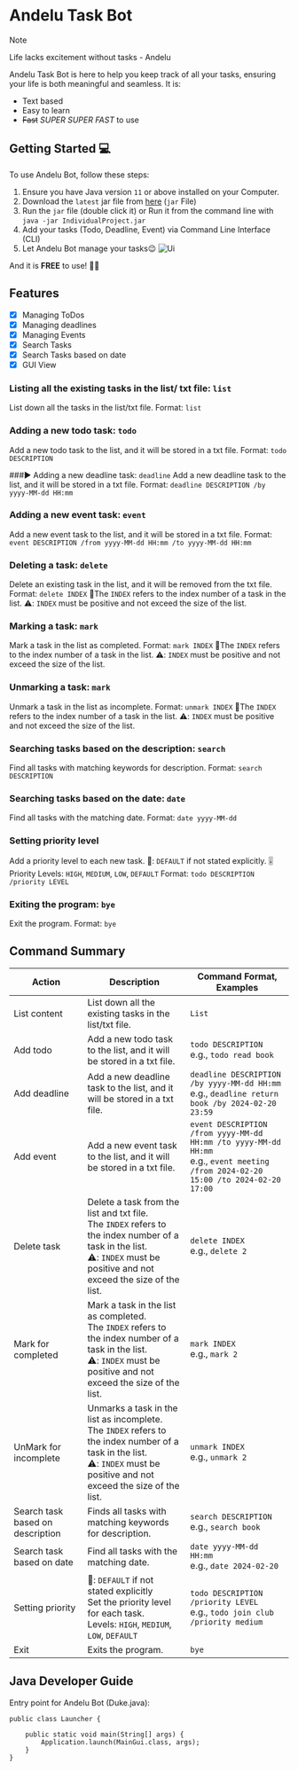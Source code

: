 # Andelu Task Bot
> [!NOTE]
> Life lacks excitement without tasks - Andelu

Andelu Task Bot is here to help you keep track of all your tasks, ensuring your life is both meaningful and seamless.
It is:

- Text based
- Easy to learn 
- ~~Fast~~ _SUPER SUPER FAST_ to use

## Getting Started 💻

To use  Andelu Bot, follow these steps:

1. Ensure you have Java version `11` or above installed on your Computer.
2. Download the `latest` jar file from [here](https://github.com/AndrewOng2066/ip/releases/tag/A-Jar) (`jar` File)
3. Run the `jar` file (double click it) or Run it from the command line with `java -jar IndividualProject.jar`
4. Add your tasks (Todo, Deadline, Event) via Command Line Interface (CLI)
5. Let Andelu Bot manage your tasks😉
![Ui](https://github.com/AndrewOng2066/ip/assets/156929179/5edfabda-b64a-4fe0-8328-510581945530)

And it is **FREE** to use! 🚫💵

## Features

- [x] Managing ToDos
- [x] Managing deadlines 
- [x] Managing Events
- [x] Search Tasks
- [x] Search Tasks based on date
- [x] GUI View

### Listing all the existing tasks in the list/ txt file: `list`
List down all the tasks in the list/txt file.
Format: `list`

### Adding a new todo task: `todo`
Add a new todo task to the list, and it will be stored in a txt file.
Format: `todo DESCRIPTION`

###▶️ Adding a new deadline task: `deadline`
Add a new deadline task to the list, and it will be stored in a txt file.
Format: `deadline DESCRIPTION /by yyyy-MM-dd HH:mm`

### Adding a new event task: `event`
Add a new event task to the list, and it will be stored in a txt file.
Format: `event DESCRIPTION /from yyyy-MM-dd HH:mm /to yyyy-MM-dd HH:mm`

### Deleting a task: `delete`
Delete an existing task in the list, and it will be removed from the txt file.
Format: `delete INDEX`
📝The `INDEX` refers to the index number of a task in the list. 
⚠️: `INDEX` must be positive and not exceed the size of the list.

### Marking a task: `mark`
Mark a task in the list as completed. 
Format: `mark INDEX`
📝The `INDEX` refers to the index number of a task in the list. 
⚠️: `INDEX` must be positive and not exceed the size of the list.

### Unmarking a task: `mark`
Unmark a task in the list as incomplete. 
Format: `unmark INDEX`
📝The `INDEX` refers to the index number of a task in the list. 
⚠️: `INDEX` must be positive and not exceed the size of the list.

### Searching tasks based on the description: `search`
Find all tasks with matching keywords for description. 
Format: `search DESCRIPTION`

### Searching tasks based on the date: `date`
Find all tasks with the matching date. 
Format: `date yyyy-MM-dd`

### Setting priority level
Add a priority level to each new task.
📝: `DEFAULT` if not stated explicitly.
🎚️Priority Levels: `HIGH`, `MEDIUM`, `LOW`, `DEFAULT`
Format: `todo DESCRIPTION /priority LEVEL`

### Exiting the program: `bye`
Exit the program.
Format: `bye`


## Command Summary
| Action | Description | Command Format, Examples |
| --- | --- | --- | 
| List content | List down all the existing tasks in the list/txt file. | `List` |
| Add todo | Add a new todo task to the list, and it will be stored in a txt file. | `todo DESCRIPTION` <br>e.g., `todo read book` |
| Add deadline | Add a new deadline task to the list, and it will be stored in a txt file. | `deadline DESCRIPTION /by yyyy-MM-dd HH:mm` <br>e.g., `deadline return book /by 2024-02-20 23:59` | 
| Add event | Add a new event task to the list, and it will be stored in a txt file. | `event DESCRIPTION /from yyyy-MM-dd HH:mm /to yyyy-MM-dd HH:mm` <br>e.g., `event meeting /from 2024-02-20 15:00 /to 2024-02-20 17:00` |
| Delete task | Delete a task from the list and txt file. <br>The `INDEX` refers to the index number of a task in the list. <br>⚠️: `INDEX` must be positive and not exceed the size of the list. | `delete INDEX` <br>e.g., `delete 2` |
| Mark for completed | Mark a task in the list as completed. <br>The `INDEX` refers to the index number of a task in the list. <br>⚠️: `INDEX` must be positive and not exceed the size of the list. | `mark INDEX` <br>e.g., `mark 2` |
| UnMark for incomplete | Unmarks a task in the list as incomplete.<br>The `INDEX` refers to the index number of a task in the list.  <br> ⚠️: `INDEX` must be positive and not exceed the size of the list. | `unmark INDEX` <br>e.g., `unmark 2` |
| Search task based on description | Finds all tasks with matching keywords for description. | `search DESCRIPTION` <br>e.g., `search book` |
| Search task based on date | Find all tasks with the matching date. | `date yyyy-MM-dd HH:mm` <br>e.g., `date 2024-02-20` |
| Setting priority | 📝: `DEFAULT` if not stated explicitly <br> Set the priority level for each task. <br> Levels: `HIGH`, `MEDIUM`, `LOW`, `DEFAULT` | `todo DESCRIPTION /priority LEVEL` <br>e.g., `todo join club /priority medium` |
| Exit | Exits the program. | `bye` |


## Java Developer Guide
Entry point for Andelu Bot (Duke.java):
```
public class Launcher {

    public static void main(String[] args) {
        Application.launch(MainGui.class, args);
    }
}
```
